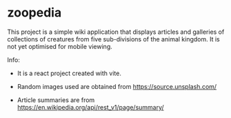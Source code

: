 # zoopedia

This project is a simple wiki application that displays articles and galleries of collections of creatures from five sub-divisions of the animal kingdom. It is not yet optimised for mobile viewing.

Info:

- It is a react project created with vite.

- Random images used are obtained from https://source.unsplash.com/

- Article summaries are from https://en.wikipedia.org/api/rest_v1/page/summary/
